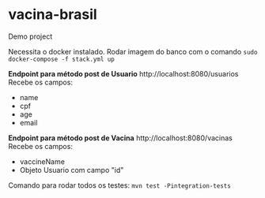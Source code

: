 # vacina-brasil
Demo project


Necessita o docker instalado. Rodar imagem do banco com o comando
```sudo docker-compose -f stack.yml up```


  **Endpoint para método post de Usuario**
http://localhost:8080/usuarios
  Recebe os campos:
  - name
  - cpf
  - age
  - email
  

  **Endpoint para método post de Vacina**
http://localhost:8080/vacinas
  Recebe os campos:
  - vaccineName
  - Objeto Usuario com campo "id"

Comando para rodar todos os testes:
```mvn test -Pintegration-tests```
